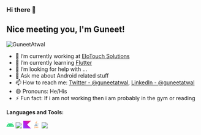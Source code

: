 ### Hi there 👋
## Nice meeting you, I'm Guneet!

<p align="left"> <img src="https://komarev.com/ghpvc/?username=GuneetAtwal&label=Views&color=blue&style=plastic" alt="GuneetAtwal" /> </p>

- 🔭 I’m currently working at [EloTouch Solutions](https://www.elotouch.com)
- 🌱 I’m currently learning [Flutter](https://flutter.dev/)
- 🤔 I’m looking for help with ...
- 💬 Ask me about Android related stuff
- 📫 How to reach me: [Twitter - @guneetatwal](https://www.twitter.com/guneetatwal), [LinkedIn - @guneetatwal](https://www.linkedin.com/in/guneetatwal/)
- 😄 Pronouns: He/His
- ⚡ Fun fact: If i am not working then i am probably in the gym or reading

**Languages and Tools:**  

<code><img height="20" src="https://raw.githubusercontent.com/github/explore/80688e429a7d4ef2fca1e82350fe8e3517d3494d/topics/android/android.png"></code>
<code><img height="24" src="https://4.bp.blogspot.com/-NnAkV5vpYuw/XNMYF4RtLvI/AAAAAAAAI70/kdgLm3cnTO4FB4rUC0v9smscN3zHJPlLgCLcBGAs/s1600/Jetpack_logo%2B%25282%2529.png"></code>
<code><img height="20" src="https://raw.githubusercontent.com/github/explore/80688e429a7d4ef2fca1e82350fe8e3517d3494d/topics/kotlin/kotlin.png"></code>
<code><img height="20" src="https://raw.githubusercontent.com/github/explore/80688e429a7d4ef2fca1e82350fe8e3517d3494d/topics/java/java.png"></code>
<code><img height="20" src="https://git-scm.com/images/logos/downloads/Git-Icon-1788C.png"></code>


